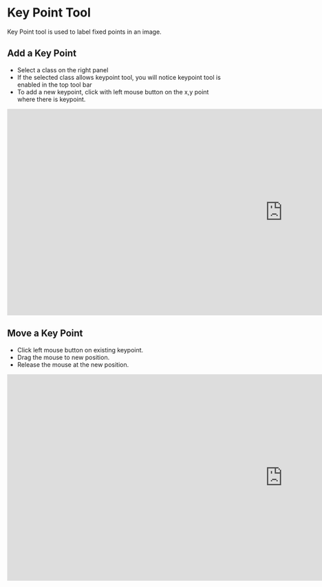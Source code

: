 # Key Point Tool
Key Point tool is used to label fixed points in an image.

## Add a Key Point

* Select a class on the right panel
* If the selected class allows keypoint tool, you will notice keypoint tool is enabled in the top tool bar
* To add a new keypoint, click with left mouse button on the x,y point where there is keypoint. 

<div class="video-wrapper">
  <iframe width="1280" height="480" src="https://www.youtube.com/embed/kO0DFrQ6Ev4" frameborder="0" allowfullscreen></iframe>
</div>

## Move a Key Point

* Click left mouse button on existing keypoint.
* Drag the mouse to new position.
* Release the mouse at the new position.

<div class="video-wrapper">
  <iframe width="1280" height="480" src="https://www.youtube.com/embed/kO0DFrQ6Ev4" frameborder="0" allowfullscreen></iframe>
</div>

